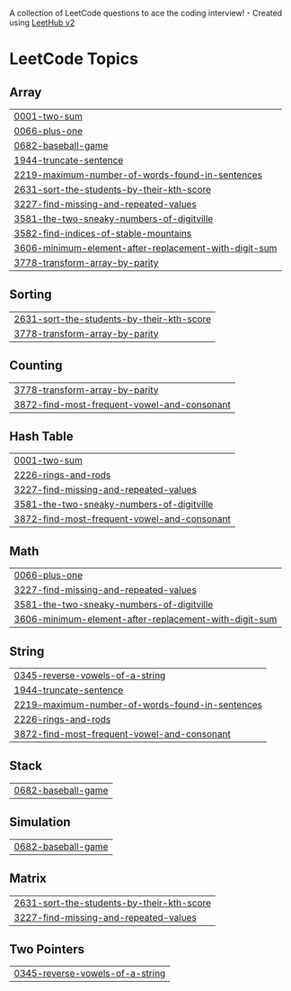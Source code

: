 A collection of LeetCode questions to ace the coding interview! - Created using [LeetHub v2](https://github.com/arunbhardwaj/LeetHub-2.0)
<!---LeetCode Topics Start-->
# LeetCode Topics
## Array
|  |
| ------- |
| [0001-two-sum](https://github.com/swalihtp/Daily-Task/tree/master/0001-two-sum) |
| [0066-plus-one](https://github.com/swalihtp/Daily-Task/tree/master/0066-plus-one) |
| [0682-baseball-game](https://github.com/swalihtp/Daily-Task/tree/master/0682-baseball-game) |
| [1944-truncate-sentence](https://github.com/swalihtp/Daily-Task/tree/master/1944-truncate-sentence) |
| [2219-maximum-number-of-words-found-in-sentences](https://github.com/swalihtp/Daily-Task/tree/master/2219-maximum-number-of-words-found-in-sentences) |
| [2631-sort-the-students-by-their-kth-score](https://github.com/swalihtp/Daily-Task/tree/master/2631-sort-the-students-by-their-kth-score) |
| [3227-find-missing-and-repeated-values](https://github.com/swalihtp/Daily-Task/tree/master/3227-find-missing-and-repeated-values) |
| [3581-the-two-sneaky-numbers-of-digitville](https://github.com/swalihtp/Daily-Task/tree/master/3581-the-two-sneaky-numbers-of-digitville) |
| [3582-find-indices-of-stable-mountains](https://github.com/swalihtp/Daily-Task/tree/master/3582-find-indices-of-stable-mountains) |
| [3606-minimum-element-after-replacement-with-digit-sum](https://github.com/swalihtp/Daily-Task/tree/master/3606-minimum-element-after-replacement-with-digit-sum) |
| [3778-transform-array-by-parity](https://github.com/swalihtp/Daily-Task/tree/master/3778-transform-array-by-parity) |
## Sorting
|  |
| ------- |
| [2631-sort-the-students-by-their-kth-score](https://github.com/swalihtp/Daily-Task/tree/master/2631-sort-the-students-by-their-kth-score) |
| [3778-transform-array-by-parity](https://github.com/swalihtp/Daily-Task/tree/master/3778-transform-array-by-parity) |
## Counting
|  |
| ------- |
| [3778-transform-array-by-parity](https://github.com/swalihtp/Daily-Task/tree/master/3778-transform-array-by-parity) |
| [3872-find-most-frequent-vowel-and-consonant](https://github.com/swalihtp/Daily-Task/tree/master/3872-find-most-frequent-vowel-and-consonant) |
## Hash Table
|  |
| ------- |
| [0001-two-sum](https://github.com/swalihtp/Daily-Task/tree/master/0001-two-sum) |
| [2226-rings-and-rods](https://github.com/swalihtp/Daily-Task/tree/master/2226-rings-and-rods) |
| [3227-find-missing-and-repeated-values](https://github.com/swalihtp/Daily-Task/tree/master/3227-find-missing-and-repeated-values) |
| [3581-the-two-sneaky-numbers-of-digitville](https://github.com/swalihtp/Daily-Task/tree/master/3581-the-two-sneaky-numbers-of-digitville) |
| [3872-find-most-frequent-vowel-and-consonant](https://github.com/swalihtp/Daily-Task/tree/master/3872-find-most-frequent-vowel-and-consonant) |
## Math
|  |
| ------- |
| [0066-plus-one](https://github.com/swalihtp/Daily-Task/tree/master/0066-plus-one) |
| [3227-find-missing-and-repeated-values](https://github.com/swalihtp/Daily-Task/tree/master/3227-find-missing-and-repeated-values) |
| [3581-the-two-sneaky-numbers-of-digitville](https://github.com/swalihtp/Daily-Task/tree/master/3581-the-two-sneaky-numbers-of-digitville) |
| [3606-minimum-element-after-replacement-with-digit-sum](https://github.com/swalihtp/Daily-Task/tree/master/3606-minimum-element-after-replacement-with-digit-sum) |
## String
|  |
| ------- |
| [0345-reverse-vowels-of-a-string](https://github.com/swalihtp/Daily-Task/tree/master/0345-reverse-vowels-of-a-string) |
| [1944-truncate-sentence](https://github.com/swalihtp/Daily-Task/tree/master/1944-truncate-sentence) |
| [2219-maximum-number-of-words-found-in-sentences](https://github.com/swalihtp/Daily-Task/tree/master/2219-maximum-number-of-words-found-in-sentences) |
| [2226-rings-and-rods](https://github.com/swalihtp/Daily-Task/tree/master/2226-rings-and-rods) |
| [3872-find-most-frequent-vowel-and-consonant](https://github.com/swalihtp/Daily-Task/tree/master/3872-find-most-frequent-vowel-and-consonant) |
## Stack
|  |
| ------- |
| [0682-baseball-game](https://github.com/swalihtp/Daily-Task/tree/master/0682-baseball-game) |
## Simulation
|  |
| ------- |
| [0682-baseball-game](https://github.com/swalihtp/Daily-Task/tree/master/0682-baseball-game) |
## Matrix
|  |
| ------- |
| [2631-sort-the-students-by-their-kth-score](https://github.com/swalihtp/Daily-Task/tree/master/2631-sort-the-students-by-their-kth-score) |
| [3227-find-missing-and-repeated-values](https://github.com/swalihtp/Daily-Task/tree/master/3227-find-missing-and-repeated-values) |
## Two Pointers
|  |
| ------- |
| [0345-reverse-vowels-of-a-string](https://github.com/swalihtp/Daily-Task/tree/master/0345-reverse-vowels-of-a-string) |
<!---LeetCode Topics End-->